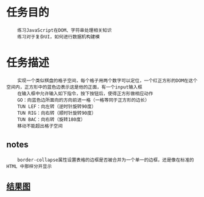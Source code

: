 # 任务目的

        练习JavaScript在DOM、字符串处理相关知识
        练习对于复杂UI，如何进行数据机构建模
        
# 任务描述

        实现一个类似棋盘的格子空间，每个格子用两个数字可以定位，一个红正方形的DOM在这个空间内，正方形中的蓝色边表示这是他的正面，有一个input输入框
        在输入框中允许输入如下指令，按下按钮后，使得正方形做相应动作
        GO：向蓝色边所面向的方向前进一格（一格等同于正方形的边长）
        TUN LEF：向左转（逆时针旋转90度）
        TUN RIG：向右转（顺时针旋转90度）
        TUN BAC：向右转（旋转180度）
        移动不能超出格子空间

## notes

        border-collapse属性设置表格的边框是否被合并为一个单一的边框，还是像在标准的 HTML 中那样分开显示

## [结果图](https://lulujianglab.github.io/IFE16/task33/)
